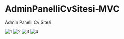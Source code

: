# AdminPanelliCvSitesi-MVC

Admin Panelli Cv Sitesi

![1](https://user-images.githubusercontent.com/84031734/203381242-96a7ec63-3961-405f-a6d9-54e976edb388.png)
![2](https://user-images.githubusercontent.com/84031734/203381506-0472fd74-030b-48b2-850c-6d9c4d707e25.png)
![3](https://user-images.githubusercontent.com/84031734/203381514-905a451e-af79-4219-b60e-1758bbb3b0f0.png)
![4](https://user-images.githubusercontent.com/84031734/203381524-999cd84e-da2d-4bb8-8c6c-e1cb8a2fc1ee.png)
